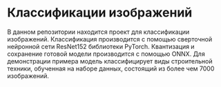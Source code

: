 # Классификации изображений

В данном репозитории находится проект для классификации изображений.
Классификация производится с помощью сверточной нейронной сети ResNet152 библиотеки PyTorch. Квантизация и сохранение готовой модели производится с помощью ONNX.
Для демонстрации примера модель классифицирует виды строительной техники, обученная на наборе данных, состоящий из более чем 7000 изображений.
